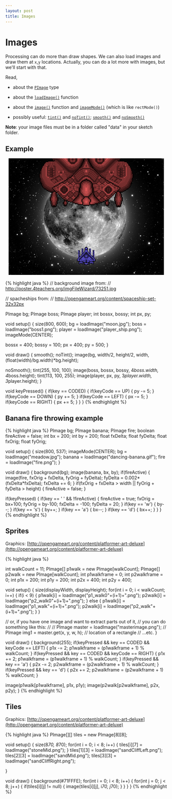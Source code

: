 ```yaml
---
layout: post
title: Images
---
```


# Images

Processing can do more than draw shapes. We can also load images and
draw them at `x`,`y` locations. Actually, you can do a lot more with
images, but we'll start with that.

Read,

- about the [`PImage`](http://processing.org/reference/PImage.html) type
  
- about the
  [`loadImage()`](http://processing.org/reference/loadImage_.html)
  function
  
- about the [`image()`](http://processing.org/reference/image_.html)
  function and [`imageMode()`](http://processing.org/reference/imageMode_.html) (which is like `rectMode()`)

- possibly useful: [`tint()`](http://processing.org/reference/tint_.html) and [`noTint()`](http://processing.org/reference/noTint_.html); [`smooth()`](http://processing.org/reference/smooth_.html) and [`noSmooth()`](http://processing.org/reference/noSmooth_.html)
  
**Note**: your image files must be in a folder called "data" in your
sketch folder.

## Example

<div style="text-align: center; margin: 10px;">
<img src="/images/images-example.png" />
</div>

{% highlight java %}
// background image from:
// http://poster.4teachers.org/imgFileWizard/73251.jpg

// spacheships from:
// http://opengameart.org/content/spaceship-set-32x32px

PImage bg;
PImage boss;
PImage player;
int bossx, bossy;
int px, py;

void setup()
{
  size(800, 600);
  bg = loadImage("moon.jpg");
  boss = loadImage("boss1.png");
  player = loadImage("player_ship.png");
  imageMode(CENTER);
  
  bossx = 400; bossy = 100;
  px = 400; py = 500;
}

void draw()
{
  smooth();
  noTint();
  image(bg, width/2, height/2, 
    width, (float(width)/bg.width)*bg.height);
  
  noSmooth();
  tint(255, 100, 100);
  image(boss, bossx, bossy, 4*boss.width, 4*boss.height);
  tint(113, 100, 255);
  image(player, px, py, 3*player.width, 3*player.height);
}

void keyPressed()
{
  if(key == CODED)
  {
    if(keyCode == UP)
    {
      py -= 5;
    }
    if(keyCode == DOWN)
    {
      py += 5;
    }
    if(keyCode == LEFT)
    {
      px -= 5;
    }
    if(keyCode == RIGHT)
    {
      px += 5;
    }
  }
}
{% endhighlight %}

## Banana fire throwing example

{% highlight java %}
PImage bg;
PImage banana;
PImage fire;
boolean fireActive = false;
int bx = 200;
int by = 200;
float fxDelta;
float fyDelta;
float fxOrig;
float fyOrig;

void setup()
{
  size(800, 537);
  imageMode(CENTER);
  bg = loadImage("meadow.jpg");
  banana = loadImage("dancing-banana.gif");
  fire = loadImage("fire.png");
}

void draw()
{
  background(bg);
  image(banana, bx, by);
  if(fireActive)
  {
    image(fire, fxOrig + fxDelta, fyOrig + fyDelta);
    fyDelta = 0.002*(fxDelta*fxDelta);
    fxDelta += 6;
  }
  if(fxOrig + fxDelta > width || fyOrig + fyDelta > height)
  {
    fireActive = false;
  }
  
  if(keyPressed)
  {
    if(key == ' ' && !fireActive)
    {
      fireActive = true;
      fxOrig = bx+100;
      fyOrig = by-100;
      fxDelta = -100;
      fyDelta = 20;
    }
    if(key == 'w')
    {
      by--;
    }
    if(key == 's')
    {
      by++;
    }
    if(key == 'a')
    {
      bx--;
    }
    if(key == 'd')
    {
      bx++;
    }
  }
}
{% endhighlight %}

## Sprites

Graphics: [http://opengameart.org/content/platformer-art-deluxe](http://opengameart.org/content/platformer-art-deluxe)

{% highlight java %}

int walkCount = 11;
PImage[] p1walk = new PImage[walkCount];
PImage[] p2walk = new PImage[walkCount];
int p1walkframe = 0;
int p2walkframe = 0;
int p1x = 200;
int p1y = 200;
int p2x = 400;
int p2y = 400;

void setup()
{
  size(displayWidth, displayHeight);
  for(int i = 0; i < walkCount; i++)
  {
    if(i < 9)
    {
      p1walk[i] = loadImage("p1_walk0"+(i+1)+".png");
      p2walk[i] = loadImage("p2_walk0"+(i+1)+".png");
    }
    else
    {
      p1walk[i] = loadImage("p1_walk"+(i+1)+".png");
      p2walk[i] = loadImage("p2_walk"+(i+1)+".png");
    }
  }

  // or, if you have one image and want to extract parts out of it,
  // you can do something like this:
  //
  // PImage master = loadImage("masterimage.png");
  // PImage img1 = master.get(x, y, w, h); // location of a rectangle
  // ...etc.
}

void draw()
{
  background(255);
  if(keyPressed && key == CODED && keyCode == LEFT)
  {
    p1x -= 2;
    p1walkframe = (p1walkframe + 1) % walkCount; 
  }
  if(keyPressed && key == CODED && keyCode == RIGHT)
  {
    p1x += 2;
    p1walkframe = (p1walkframe + 1) % walkCount; 
  }
  if(keyPressed && key == 'a')
  {
    p2x -= 2;
    p2walkframe = (p2walkframe + 1) % walkCount; 
  }
  if(keyPressed && key == 'd')
  {
    p2x += 2;
    p2walkframe = (p2walkframe + 1) % walkCount; 
  }
  
  image(p1walk[p1walkframe], p1x, p1y);
  image(p2walk[p2walkframe], p2x, p2y);
}
{% endhighlight %}

## Tiles

Graphics: [http://opengameart.org/content/platformer-art-deluxe](http://opengameart.org/content/platformer-art-deluxe)

{% highlight java %}
PImage[][] tiles = new PImage[8][8];

void setup()
{
  size(8*70, 8*70);
  for(int i = 0; i < 8; i++)
  {
    tiles[i][7] = loadImage("stoneMid.png");
  }
  tiles[1][3] = loadImage("sandCliffLeft.png");
  tiles[2][3] = loadImage("sandMid.png");
  tiles[3][3] = loadImage("sandCliffRight.png");
  
}

void draw()
{
  background(#71FFFE);
  for(int i = 0; i < 8; i++)
  {
    for(int j = 0; j < 8; j++)
    {
      if(tiles[i][j] != null)
      {
        image(tiles[i][j], i*70, j*70);
      }
    }
  }
}
{% endhighlight %}

